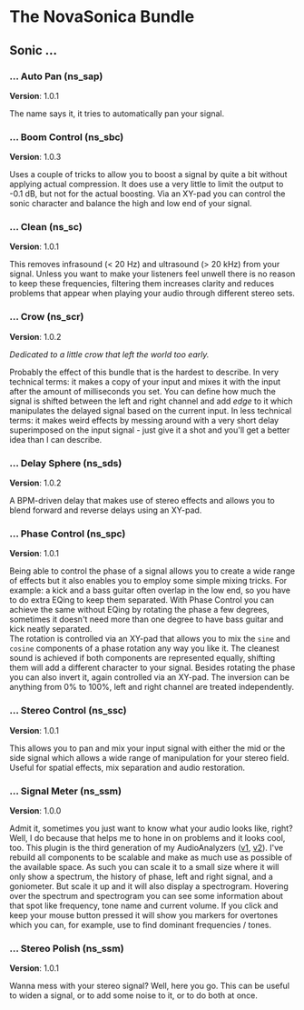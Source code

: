 # The NovaSonica Bundle

## Sonic ...

### ... Auto Pan (ns_sap)
**Version**: 1.0.1  

The name says it, it tries to automatically pan your signal. 

### ... Boom Control (ns_sbc)
**Version**: 1.0.3  

Uses a couple of tricks to allow you to boost a signal by quite a bit without applying actual compression. It does use a very little to limit the output to -0.1 dB, but not for the actual boosting. Via an XY-pad you can control the sonic character and balance the high and low end of your signal.

### ... Clean (ns_sc)
**Version**: 1.0.1  

This removes infrasound (< 20 Hz) and ultrasound (> 20 kHz) from your signal. Unless you want to make your listeners feel unwell there is no reason to keep these frequencies, filtering them increases clarity and reduces problems that appear when playing your audio through different stereo sets.

### ... Crow (ns_scr)
**Version**: 1.0.2  

*Dedicated to a little crow that left the world too early.*  

Probably the effect of this bundle that is the hardest to describe. In very technical terms: it makes a copy of your input and mixes it with the input after the amount of milliseconds you set. You can define how much the signal is shifted between the left and right channel and add *edge* to it which manipulates the delayed signal based on the current input. In less technical terms: it makes weird effects by messing around with a very short delay superimposed on the input signal - just give it a shot and you'll get a better idea than I can describe.   

### ... Delay Sphere (ns_sds)
**Version**: 1.0.2  

A BPM-driven delay that makes use of stereo effects and allows you to blend forward and reverse delays using an XY-pad. 

### ... Phase Control (ns_spc)
**Version**: 1.0.1  

Being able to control the phase of a signal allows you to create a wide range of effects but it also enables you to employ some simple mixing tricks. For example: a kick and a bass guitar often overlap in the low end, so you have to do extra EQing to keep them separated. With Phase Control you can achieve the same without EQing by rotating the phase a few degrees, sometimes it doesn't need more than one degree to have bass guitar and kick neatly separated.  
The rotation is controlled via an XY-pad that allows you to mix the `sine` and `cosine` components of a phase rotation any way you like it. The cleanest sound is achieved if both components are represented equally, shifting them will add a different character to your signal. Besides rotating the phase you can also invert it, again controlled via an XY-pad. The inversion can be anything from 0% to 100%, left and right channel are treated independently.

### ... Stereo Control (ns_ssc)
**Version**: 1.0.1  

This allows you to pan and mix your input signal with either the mid or the side signal which allows a wide range of manipulation for your stereo field. Useful for spatial effects, mix separation and audio restoration. 

### ... Signal Meter (ns_ssm)
**Version**: 1.0.0  

Admit it, sometimes you just want to know what your audio looks like, right? Well, I do because that helps me to hone in on problems and it looks cool, too. This plugin is the third generation of my AudioAnalyzers ([v1](https://stash.reaper.fm/v/28703/NovaSonica%20-%20SonicAnalyzer%20-%202016-10-23.rar), [v2](https://stash.reaper.fm/v/16173/NovaSonica%20AudioAnalzer.rar)). I've rebuild all components to be scalable and make as much use as possible of the available space. As such you can scale it to a small size where it will only show a spectrum, the history of phase, left and right signal, and a goniometer. But scale it up and it will also display a spectrogram. Hovering over the spectrum and spectrogram you can see some information about that spot like frequency, tone name and current volume. If you click and keep your mouse button pressed it will show you markers for overtones which you can, for example, use to find dominant frequencies / tones. 

### ... Stereo Polish (ns_ssm)
**Version**: 1.0.1  

Wanna mess with your stereo signal? Well, here you go. This can be useful to widen a signal, or to add some noise to it, or to do both at once.
